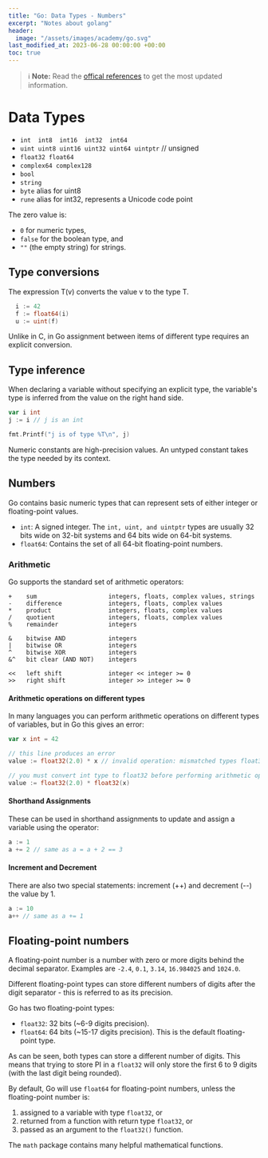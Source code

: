 ```yaml
---
title: "Go: Data Types - Numbers"
excerpt: "Notes about golang"
header:
  image: "/assets/images/academy/go.svg"
last_modified_at: 2023-06-28 00:00:00 +00:00
toc: true
---
```


> :information_source: **Note:** Read the [offical references](https://go.dev/learn) to get the most updated information.

# Data Types

* `int  int8  int16  int32  int64`
* `uint uint8 uint16 uint32 uint64 uintptr` // unsigned
* `float32 float64`
* `complex64 complex128`
* `bool`
* `string`
* `byte` alias for uint8
* `rune` alias for int32, represents a Unicode code point

The zero value is:

* `0` for numeric types,
* `false` for the boolean type, and
* `""` (the empty string) for strings.

## Type conversions
The expression T(v) converts the value v to the type T.

```go
  i := 42
  f := float64(i)
  u := uint(f)
```

Unlike in C, in Go assignment between items of different type requires an explicit conversion.

## Type inference
When declaring a variable without specifying an explicit type, the variable's type is inferred from the value on the right hand side.


```go
var i int
j := i // j is an int

fmt.Printf("j is of type %T\n", j)
```

Numeric constants are high-precision values. An untyped constant takes the type needed by its context.

## Numbers

Go contains basic numeric types that can represent sets of either integer or floating-point values.

* `int`: A signed integer. The `int, uint, and uintptr` types are usually 32 bits wide on 32-bit systems and 64 bits wide on 64-bit systems.
* `float64`: Contains the set of all 64-bit floating-point numbers.

### Arithmetic

Go supports the standard set of arithmetic operators:

```
+    sum                    integers, floats, complex values, strings
-    difference             integers, floats, complex values
*    product                integers, floats, complex values
/    quotient               integers, floats, complex values
%    remainder              integers

&    bitwise AND            integers
|    bitwise OR             integers
^    bitwise XOR            integers
&^   bit clear (AND NOT)    integers

<<   left shift             integer << integer >= 0
>>   right shift            integer >> integer >= 0
```

#### Arithmetic operations on different types
In many languages you can perform arithmetic operations on different types of variables, but in Go this gives an error:

```go
var x int = 42

// this line produces an error
value := float32(2.0) * x // invalid operation: mismatched types float32 and int

// you must convert int type to float32 before performing arithmetic operation
value := float32(2.0) * float32(x)
```

#### Shorthand Assignments
These can be used in shorthand assignments to update and assign a variable using the operator:

```go
a := 1
a += 2 // same as a = a + 2 == 3
```

#### Increment and Decrement
There are also two special statements: increment (++) and decrement (--) the value by 1.

```go
a := 10
a++ // same as a += 1
```

## Floating-point numbers


A floating-point number is a number with zero or more digits behind the decimal separator. Examples are `-2.4`, `0.1`, `3.14`, `16.984025` and `1024.0`.

Different floating-point types can store different numbers of digits after the digit separator - this is referred to as its precision.

Go has two floating-point types:

- `float32`: 32 bits (~6-9 digits precision).
- `float64`: 64 bits (~15-17 digits precision). This is the default floating-point type.

As can be seen, both types can store a different number of digits. This means that trying to store PI in a `float32` will only store the first 6 to 9 digits (with the last digit being rounded).

By default, Go will use `float64` for floating-point numbers, unless the floating-point number is:

1. assigned to a variable with type `float32`, or
2. returned from a function with return type `float32`, or
3. passed as an argument to the `float32()` function.

The `math` package contains many helpful mathematical functions.
